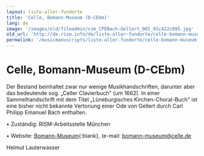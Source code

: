 ```yaml
---
layout: liste-aller-fundorte
title: 'Celle, Bomann-Museum (D-CEbm)'
lang: de
image: '/images/old/fileadmin/csm_CPEBach-Gellert_001_91c422c895.jpg'
old_url: 'http://de.rism.info/de/liste-aller-fundorte/celle-bomann-museum.html'
permalink: '/musicmanuscripts/liste-aller-fundorte/celle-bomann-museum.html'
---
```



# Celle, Bomann-Museum (D-CEbm)


Der Bestand beinhaltet zwar nur wenige Musikhandschriften, darunter aber das bedeutende sog. „Celler Clavierbuch" (um 1662). In einer Sammelhandschrift mit dem Titel „Lüneburgisches Kirchen-Choral-Buch" ist eine bisher nicht bekannte Vertonung einer Ode von Gellert durch Carl Philipp Emanuel Bach enthalten.

• Zuständig: RISM-Arbeitsstelle München

• Website: [Bomann-Museum](https://www.bomann-museum.de/ "Öffnet externen Link in neuem Fenster"){:blank}, (e-mail: [bomann-museum@celle.de](mailto:bomann-museum@celle.de "Öffnet ein Fenster zum Versenden der E-Mail")

Helmut Lauterwasser
